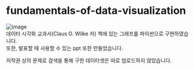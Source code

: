 # fundamentals-of-data-visualization

![image](https://user-images.githubusercontent.com/81813324/175811276-32c8ccff-ffaf-461e-af2b-9c313aae5fab.png)
<br>
데이터 시각화 교과서(Claus O. Wilke 저) 책에 있는 그래프를 파이썬으로 구현하였습니다.
</br>
또한, 발표할 때 사용할 수 있는 ppt 또한 만들었습니다.

저작권 상의 문제로 검색을 통해 구한 데이터셋은 따로 업로드하지 않았습니다.
